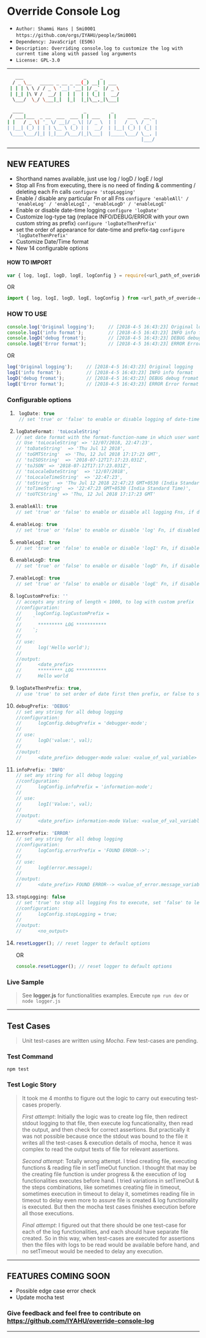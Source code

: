  # Override Console Log
- `Author: Shammi Hans | Smi0001` `https://github.com/orgs/IYAHU/people/Smi0001`
- `Dependency: JavaScript (ES06)`
- `Description: Overriding console.log to customize the log with current time along with passed log arguments`
- `License: GPL-3.0`
__________
 ```sh
    ___                      _     _       
   / _ \__   _____ _ __ _ __(_) __| | ___  
  | | | \ \ / / _ \ '__| '__| |/ _` |/ _ \
  | |_| |\ V /  __/ |  | |  | | (_| |  __/
   \___/  \_/ \___|_|  |_|  |_|\__,_|\___|  

   ____                      _         _                
  / ___|___  _ __  ___  ___ | | ___   | |    ___   __ _
 | |   / _ \| '_ \/ __|/ _ \| |/ _ \  | |   / _ \ / _` |
 | |__| (_) | | | \__ \ (_) | |  __/  | |__| (_) | (_| |
  \____\___/|_| |_|___/\___/|_|\___|  |_____\___/ \__, |
                                                  |___/

 ```
__________
## NEW FEATURES
- Shorthand names available, just use log / logD / logE / logI
- Stop all Fns from executing, there is no need of finding & commenting / deleting each Fn calls
``` configure 'stopLogging' ```
- Enable / disable any particular Fn or all Fns
``` configure 'enableAll' / 'enableLog' / 'enableLogI', 'enableLogD' / 'enableLogE' ```
- Enable or disable date-time logging
``` configure 'logDate' ```
- Customize log-type tag (replace INFO/DEBUG/ERROR with your own custom string as prefix)
``` configure 'logDateThenPrefix' ```
- set the order of appearance for date-time and prefix-tag
``` configure 'logDateThenPrefix' ```
- Customize Date/Time format
- New 14 configurable options

#### HOW TO IMPORT
```javascript
var { log, logI, logD, logE, logConfig } = require(<url_path_of_overide-console-log-package>);
```
OR
```javascript
import { log, logI, logD, logE, logConfig } from <url_path_of_overide-console-log-package>;
```


### HOW TO USE
```javascript
console.log('Original logging');     // [2018-4-5 16:43:23] Original logging
console.logI('info format');         // [2018-4-5 16:43:23] INFO info format
console.logD('debug fromat');        // [2018-4-5 16:43:23] DEBUG debug fromat
console.logE('Error format');        // [2018-4-5 16:43:23] ERROR Error format
```
OR
```javascript
log('Original logging');     // [2018-4-5 16:43:23] Original logging
logI('info format');         // [2018-4-5 16:43:23] INFO info format
logD('debug fromat');        // [2018-4-5 16:43:23] DEBUG debug fromat
logE('Error format');        // [2018-4-5 16:43:23] ERROR Error format
```

### Configurable options
1. ```javascript 
    logDate: true
    // set 'true' or 'false' to enable or disable logging of date-time
    ```
2.  ```javascript
    logDateFormat: 'toLocaleString'
    // set date format with the format-function-name in which user wants to convert the date
    // Use 'toLocaleString' => '12/07/2018, 22:47:23',
    // 'toDateString'  => 'Thu Jul 12 2018',
    // 'toGMTString'  => 'Thu, 12 Jul 2018 17:17:23 GMT',
    // 'toISOString'  => '2018-07-12T17:17:23.031Z',
    // 'toJSON' => '2018-07-12T17:17:23.031Z',
    // 'toLocaleDateString'  => '12/07/2018',
    // 'toLocaleTimeString'  => '22:47:23',
    // 'toString'  => 'Thu Jul 12 2018 22:47:23 GMT+0530 (India Standard Time)',
    // 'toTimeString'  => '22:47:23 GMT+0530 (India Standard Time)',
    // 'toUTCString' => 'Thu, 12 Jul 2018 17:17:23 GMT'
    ```
3.  ```javascript
    enableAll: true
    // set 'true' or 'false' to enable or disable all logging Fns, if disabled all Fns will behave like simple console.log Fn
    ```
4.  ```javascript
    enableLog: true
    // set 'true' or 'false' to enable or disable 'log' Fn, if disabled it will behave like simple console.log Fn
    ```
5.  ```javascript
    enableLogI: true
    // set 'true' or 'false' to enable or disable 'logI' Fn, if disabled it will behave like simple console.log Fn
    ```
6.  ```javascript
    enableLogD: true
    // set 'true' or 'false' to enable or disable 'logD' Fn, if disabled it will behave like simple console.log Fn
    ```
7.  ```javascript
    enableLogE: true
    // set 'true' or 'false' to enable or disable 'logE' Fn, if disabled it will behave like simple console.log Fn
    ```
8.  ```javascript
    logCustomPrefix: ''
    // accepts any string of length < 1000, to log with custom prefix
    //configuration:
    //     logConfig.logCustomPrefix =
    //    `
    //      ********* LOG ***********
    //    `;
    //
    // use:
    //      log('Hello world');
    //
    //output:
    //      <date_prefix>
    //      ********* LOG ***********
    //      Hello world
    ```
 9. ```javascript
    logDateThenPrefix: true,
    // use 'true' to set order of date first then prefix, or false to set order of prefix first then date
    ```
10. ```javascript
    debugPrefix: 'DEBUG'
    // set any string for all debug logging
    //configuration:
    //      logConfig.debugPrefix = 'debugger-mode';
    //
    // use:
    //      logD('value:', val);
    //
    //output:
    //      <date_prefix> debugger-mode value: <value_of_val_variable>
    ```
11. ```javascript
    infoPrefix: 'INFO'
    // set any string for all debug logging
    //configuration:
    //      logConfig.infoPrefix = 'information-mode';
    //
    // use:
    //      logI('Value:', val);
    //
    //output:
    //      <date_prefix> information-mode Value: <value_of_val_variable>
    ```
12. ```javascript
    errorPrefix: 'ERROR'
    // set any string for all debug logging
    //configuration:
    //      logConfig.errorPrefix = 'FOUND ERROR-->';
    //
    // use:
    //      logE(error.message);
    //
    //output:
    //      <date_prefix> FOUND ERROR--> <value_of_error.message_variable>
    ```
13. ```javascript
    stopLogging: false
    // set 'true' to stop all logging Fns to execute, set 'false' to let all logging Fns to execute
    //configuration:
    //      logConfig.stopLogging = true;
    //
    //output:
    //      <no_output>
    ```
14. ```javascript
    resetLogger(); // reset logger to default options
    ```
    OR
    ```javascript
    console.resetLogger(); // reset logger to default options
    ```

### Live Sample
> See **logger.js** for functionalities examples.
> Execute ```npm run dev``` or ```node logger.js```

__________
## Test Cases
> Unit test-cases are written using _Mocha_. Few test-cases are pending.

### Test Command
```
npm test
```

### Test Logic Story
> It took me 4 months to figure out the logic to carry out executing test-cases properly.
>
> _First attempt_: Initially the logic was to create log file, then redirect stdout logging to that file, then execute log funcationality, then read the output, and then check for correct assertions. But practically it was not possible because once the stdout was bound to the file it writes all the test-cases & execution details of mocha, hence it was complex to read the output texts of file for relevant assertions.
> 
> _Second attempt_: Totally wrong attempt. I tried creating file, executing functions & reading file in setTimeOut function. I thought that may be the creating file function is under progress & the execution of log functionalities executes before hand. I tried variations in setTimeOut & the steps combinations, like sometimes creating file in timeout, sometimes execution in timeout to delay it, sometimes reading file in timeout to delay even more to assure file is created & log functionality is executed. But then the mocha test cases finishes execution before all those executions.
> 
> _Final attempt_: I figured out that there should be one test-case for each of the log functionalities, and each should have separate file created. So in this way, when test-cases are executed for assertions then the files with logs to be read would be available before hand, and no setTimeout would be needed to delay any execution.

__________
## FEATURES COMING SOON 
- Possible edge case error check
- Update mocha test

### Give feedback and feel free to contribute on https://github.com/IYAHU/override-console-log

__________
